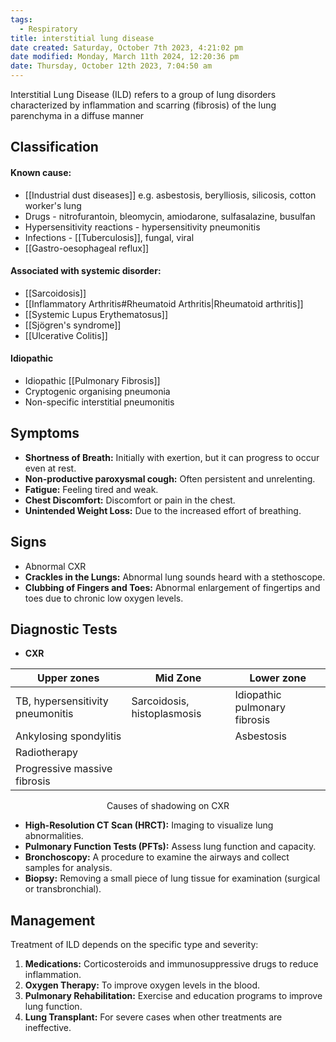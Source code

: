 ```yaml
---
tags:
  - Respiratory
title: interstitial lung disease
date created: Saturday, October 7th 2023, 4:21:02 pm
date modified: Monday, March 11th 2024, 12:20:36 pm
date: Thursday, October 12th 2023, 7:04:50 am
---
```

Interstitial Lung Disease (ILD) refers to a group of lung disorders characterized by inflammation and scarring (fibrosis) of the lung parenchyma in a diffuse manner

## Classification

#### Known cause:
- [[Industrial dust diseases]] e.g. asbestosis, berylliosis, silicosis, cotton worker's lung
- Drugs - nitrofurantoin, bleomycin, amiodarone, sulfasalazine, busulfan
- Hypersensitivity reactions - hypersensitivity pneumonitis
- Infections - [[Tuberculosis]], fungal, viral
- [[Gastro-oesophageal reflux]]

#### Associated with systemic disorder:
- [[Sarcoidosis]]
- [[Inflammatory Arthritis#Rheumatoid Arthritis|Rheumatoid arthritis]]
- [[Systemic Lupus Erythematosus]]
- [[Sjögren's syndrome]]
- [[Ulcerative Colitis]]

#### Idiopathic 
- Idiopathic [[Pulmonary Fibrosis]]
- Cryptogenic organising pneumonia
- Non-specific interstitial pneumonitis 

## Symptoms

- **Shortness of Breath:** Initially with exertion, but it can progress to occur even at rest.
- **Non-productive paroxysmal cough:** Often persistent and unrelenting.
- **Fatigue:** Feeling tired and weak.
- **Chest Discomfort:** Discomfort or pain in the chest.
- **Unintended Weight Loss:** Due to the increased effort of breathing.

## Signs

- Abnormal CXR
- **Crackles in the Lungs:** Abnormal lung sounds heard with a stethoscope.
- **Clubbing of Fingers and Toes:** Abnormal enlargement of fingertips and toes due to chronic low oxygen levels.

## Diagnostic Tests

- **CXR**

| Upper zones                      | Mid Zone                    | Lower zone                    |
| -------------------------------- | --------------------------- | ----------------------------- |
| TB, hypersensitivity pneumonitis | Sarcoidosis, histoplasmosis | Idiopathic pulmonary fibrosis |
| Ankylosing spondylitis           |                             | Asbestosis                    |
| Radiotherapy                     |                             |                               |
| Progressive massive fibrosis                                 |                             |                               |
<center>Causes of shadowing on CXR</center>

- **High-Resolution CT Scan (HRCT):** Imaging to visualize lung abnormalities.
- **Pulmonary Function Tests (PFTs):** Assess lung function and capacity.
- **Bronchoscopy:** A procedure to examine the airways and collect samples for analysis.
- **Biopsy:** Removing a small piece of lung tissue for examination (surgical or transbronchial).

## Management

Treatment of ILD depends on the specific type and severity:

1. **Medications:** Corticosteroids and immunosuppressive drugs to reduce inflammation.
2. **Oxygen Therapy:** To improve oxygen levels in the blood.
3. **Pulmonary Rehabilitation:** Exercise and education programs to improve lung function.
4. **Lung Transplant:** For severe cases when other treatments are ineffective.
